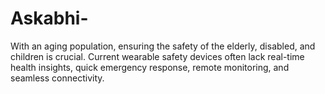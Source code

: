 # Askabhi-
With an aging population, ensuring the safety of the elderly, disabled, and children is crucial. Current wearable safety devices often lack real-time health insights, quick emergency response, remote monitoring, and seamless connectivity.
